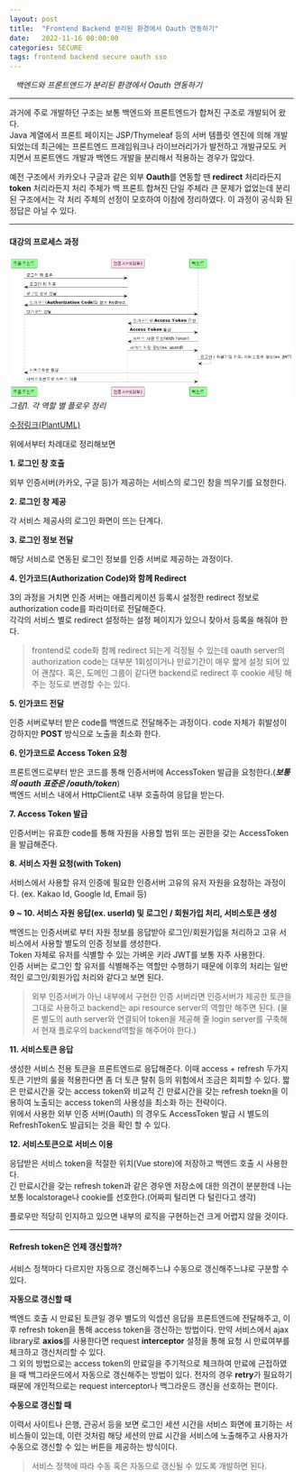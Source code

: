 ```yaml
---
layout: post
title:  "Frontend Backend 분리된 환경에서 Oauth 연동하기"
date:   2022-11-16 00:00:00
categories: SECURE
tags: frontend backend secure oauth sso
---
```



<i class="fa-regular fa-circle-check" style="margin-right:0.7rem"></i>*백엔드와 프론트엔드가 분리된 환경에서 Oauth 연동하기*

---

과거에 주로 개발하던 구조는 보통 백엔드와 프론트엔드가 합쳐진 구조로 개발되어 왔다.    
Java 계열에서 프론트 페이지는 JSP/Thymeleaf 등의 서버 템플릿 엔진에 의해 개발되었는데
최근에는 프론트엔드 프레임워크나 라이브러리가가 발전하고 개발규모도 커지면서 프론트엔드 개발과 백엔드 개발을 분리해서 적용하는 경우가 많았다.    
   
예전 구조에서 카카오나 구글과 같은 외부 **Oauth**를 연동할 땐 **redirect** 처리라든지 **token** 처리라든지 처리 주체가 백 프론트 합쳐진 단일 주체라 큰 문제가 없었는데 분리된 구조에서는 각 처리 주체의 선정이 모호하여 이참에 정리하였다. 이 과정이 공식화 된 정답은 아닐 수 있다.

---

#### 대강의 프로세스 과정

<a href="/assets/images/9_1.png" data-lightbox="falcon9-large" data-title="플로우">
  <img src="/assets/images/9_1.png" title="플로우">
</a>
<em>그림1. 각 역할 별 플로우 정리</em>

[수정링크(PlantUML)][umllink]

위에서부터 차례대로 정리해보면   

**1. 로그인 창 호출**   

외부 인증서버(카카오, 구글 등)가 제공하는 서비스의 로그인 창을 띄우기를 요청한다.

**2. 로그인 창 제공**

각 서비스 제공사의 로그인 화면이 뜨는 단계다.

**3. 로그인 정보 전달**

해당 서비스로 연동된 로그인 정보를 인증 서버로 제공하는 과정이다.

**4. 인가코드(Authorization Code)와 함께 Redirect**

3의 과정을 거치면 인증 서버는 애플리케이션 등록시 설정한 redirect 정보로 authorization code를 파라미터로 전달해준다.   
각각의 서비스 별로 redirect 설정하는 설정 페이지가 있으니 찾아서 등록을 해줘야 한다.   
> frontend로 code화 함께 redirect 되는게 걱정될 수 있는데 oauth server의 authorization code는 대부분 1회성이거나 만료기간이 매우 짧게 설정 되어 있어 괜찮다.
혹은, 도메인 그룹이 같다면 backend로 redirect 후 cookie 세팅 해주는 정도로 변경할 수는 있다.

**5. 인가코드 전달**

인증 서버로부터 받은 code를 백엔드로 전달해주는 과정이다. code 자체가 휘발성이 강하지만 **POST** 방식으로 노출을 최소화 한다.

**6. 인가코드로 Access Token 요청**

프론트엔드로부터 받은 코드를 통해 인증서버에 AccessToken 발급을 요청한다.(***보통의 oauth 표준은 /oauth/token***)   
백엔드 서비스 내에서 HttpClient로 내부 호출하여 응답을 받는다.

**7. Access Token 발급**

인증서버는 유효한 code를 통해 자원을 사용할 범위 또는 권한을 갖는 AccessToken을 발급해준다.

**8. 서비스 자원 요청(with Token)**

서비스에서 사용할 유저 인증에 필요한 인증서버 고유의 유저 자원을 요청하는 과정이다. (ex. Kakao Id, Google Id, Email 등)

**9 ~ 10. 서비스 자원 응답(ex. userId) 및 로그인 / 회원가입 처리, 서비스토큰 생성**   

백엔드는 인증서버로 부터 자원 정보를 응답받아 로그인/회원가입을 처리하고 고유 서비스에서 사용할 별도의 인증 정보를 생성한다.   
Token 자체로 유저를 식별할 수 있는 가벼운 키라 JWT를 보통 자주 사용한다.   
인증 서버는 로그인 할 유저를 식별해주는 역할만 수행하기 때문에 이후의 처리는 일반적인 로그인/회원가입 처리와 같다고 보면 된다.

> 외부 인증서버가 아닌 내부에서 구현한 인증 서버라면 인증서버가 제공한 토큰을 그대로 사용하고 backend는 api resource server의 역할만 해주면 된다.
(물론 별도의 auth server와 연결되어 token을 제공해 줄 login server를 구축해서 현재 플로우의 backend역할을 해주어야 한다.)

**11. 서비스토큰 응답**

생성한 서비스 전용 토큰을 프론트엔드로 응답해준다. 이때 access + refresh 두가지 토큰 기반의 룰을 적용한다면 좀 더 토큰 탈취 등의 위험에서 조금은 회피할 수 있다.
짧은 만료시간을 갖는 access token와 비교적 긴 만료시간을 갖는 refresh toekn을 이용하여 노출되는 access token의 사용성을 최소화 하는 전략이다.   
위에서 사용한 외부 인증 서버(Oauth) 의 경우도 AccessToken 발급 시 별도의 RefreshToken도 발급되는 것을 확인 할 수 있다.

**12. 서비스토큰으로 서비스 이용**

응답받은 서비스 token을 적절한 위치(Vue store)에 저장하고 백엔드 호출 시 사용한다.   
긴 만료시간을 갖는 refresh token과 같은 경우엔 저장소에 대한 의견이 분분한데 나는 보통 localstorage나 cookie를 선호한다.(어짜피 털리면 다 털린다고 생각)


<p class="text-danger">플로우만 적당히 인지하고 있으면 내부의 로직을 구현하는건 크게 어렵지 않을 것이다.</p>

---

#### Refresh token은 언제 갱신할까?

서비스 정책마다 다르지만 자동으로 갱신해주느냐 수동으로 갱신해주느냐로 구분할 수 있다.

**자동으로 갱신할 때**

백엔드 호출 시 만료된 토큰일 경우 별도의 익셉션 응답을 프론트엔드에 전달해주고, 이후 refresh token을 통해 access token을 갱신하는 방법이다.
만약 서비스에서 ajax library로 **axios**를 사용한다면 request **interceptor** 설정을 통해 요청 시 만료여부를 체크하고 갱신처리할 수 있다.   
그 외의 방법으로는 access token의 만료일을 주기적으로 체크하여 만료에 근접하였을 때 백그라운드에서 자동으로 갱신해주는 방법이 있다. 전자의 경우 **retry**가 필요하기 때문에
개인적으로는 request interceptor나 백그라운드 갱신을 선호하는 편이다. 

**수동으로 갱신할 때**

이력서 사이트나 은행, 관공서 등을 보면 로그인 세션 시간을 서비스 화면에 표기하는 서비스들이 있는데, 이런 것처럼 해당 세션의 만료 시간을 서비스에 노출해주고 
사용자가 수동으로 갱신할 수 있는 버튼을 제공하는 방식이다.

> 서비스 정책에 따라 수동 혹은 자동으로 갱신될 수 있도록 개발하면 된다.

[umllink]: https://www.plantuml.com/plantuml/uml/TP9V2z9W6CNlzoaUz6OR_RbU5w6BXBgA4hmUsokEQejjGdHbj8Aq2oCbjKqcX1GOp3_Qeln2UvzzXrvjubwbgmtEERzpzh2AwscErtx-J10UiHTJDrzebWUbRE3JMPHr4_mye9-24cWkrEv3ML5gDKNXlHWcE0_H3-ZA5t6Sq5r7EWQgJw3SR1e68No0nii2LZrZ1LPny-uXTmVeB4X_9emD6EyX6oMu2mIcC9svBdMCWdIz_Ky-6jBrXZrysbiK4KnCumxk3rD4MQwslPRjcAyqpxGjk6SRH9Ob77SW6tvBVu_WCJ5CX-XUtg9U8auDwca4BxD1m4fqdRWkrEsdn99bmCa0Lp_Og1FnsaBZ84tUSrHswby-Thy2JllufPzJn8RfjVx5f2BnsXv-fBsjI5xUWhPBd0U6bDDL_h2t8PjyO8739qpV0gv6TBwuSUPbxwBiTGpu9aH_USGzRDHpLdvXtfetSmVa7HZyOVt5oU469zy5eK8iW_scVm40